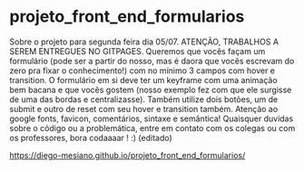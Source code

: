 # projeto_front_end_formularios

Sobre o projeto para segunda feira dia 05/07. ATENÇÃO, TRABALHOS A SEREM ENTREGUES NO GITPAGES. Queremos que vocês façam um formulário (pode ser a partir do nosso, mas é daora que vocês escrevam do zero pra fixar o conhecimento!) com no mínimo 3 campos com hover e transition. O formulário em si deve ter um keyframe com uma animação bem bacana e que vocês gostem (nosso exemplo fez com que ele surgisse de uma das bordas e centralizasse). Também utilize dois botões, um de submit e outro de reset com seu hover e transition também. Atenção ao google fonts, favicon, comentários, sintaxe e semântica! Quaisquer duvidas sobre o código ou a problemática, entre em contato com os colegas ou com os professores, bora codaaaar ! :) (editado) 

https://diego-mesiano.github.io/projeto_front_end_formularios/